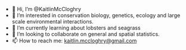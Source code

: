 - 👋 Hi, I’m @KaitlinMcCloghry
- 👀 I’m interested in conservation biology, genetics, ecology and large scale environmental interactions.
- 🌱 I’m currently learning about lobsters and seagrass
- 💞️ I’m looking to collaborate on general and spatial statistics.
- 📫 How to reach me: kaitlin.mccloghry@gmail.com

<!---
KaitlinMcCloghry/KaitlinMcCloghry is a ✨ special ✨ repository because its `README.md` (this file) appears on your GitHub profile.
You can click the Preview link to take a look at your changes.
--->
